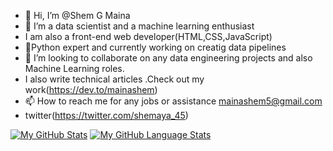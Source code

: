 - 👋 Hi, I’m @Shem G Maina
- 👀 I’m a data scientist and a machine learning enthusiast
- I am also a front-end web developer(HTML,CSS,JavaScript)
- 🌱Python expert and currently working on creatig data pipelines
- 💞️ I’m looking to collaborate on any data engineering projects and also Machine Learning roles.
- I also write technical articles .Check out my work(https://dev.to/mainashem) 
- 📫 How to reach me for any jobs or assistance mainashem5@gmail.com 
- twitter(https://twitter.com/shemaya_45)


[![My GitHub Stats](https://github-readme-stats.vercel.app/api/?username=MainaShemG&count_private=true&theme=tokyonight&showicons=true)]()
[![My GitHub Language Stats](https://github-readme-stats.vercel.app/api/top-langs/?username=MainaShemG&langs_count=5&theme=tokyonight)]()




<!---
shemaya-dot-hub/shemaya-dot-hub is a ✨ special ✨ repository because its `README.md` (this file) appears on your GitHub profile.
You can click the Preview link to take a look at your changes.
--->
